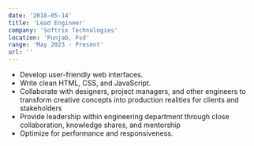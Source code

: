 ```yaml
---
date: '2018-05-14'
title: 'Lead Engineer'
company: 'Softrix Technologies'
location: 'Punjab, Fsd'
range: 'May 2023 - Present'
url: ''
---
```


- Develop user-friendly web interfaces.
- Write clean HTML, CSS, and JavaScript.
- Collaborate with designers, project managers, and other engineers to transform creative concepts into production realities for clients and stakeholders
- Provide leadership within engineering department through close collaboration, knowledge shares, and mentorship
- Optimize for performance and responsiveness.
